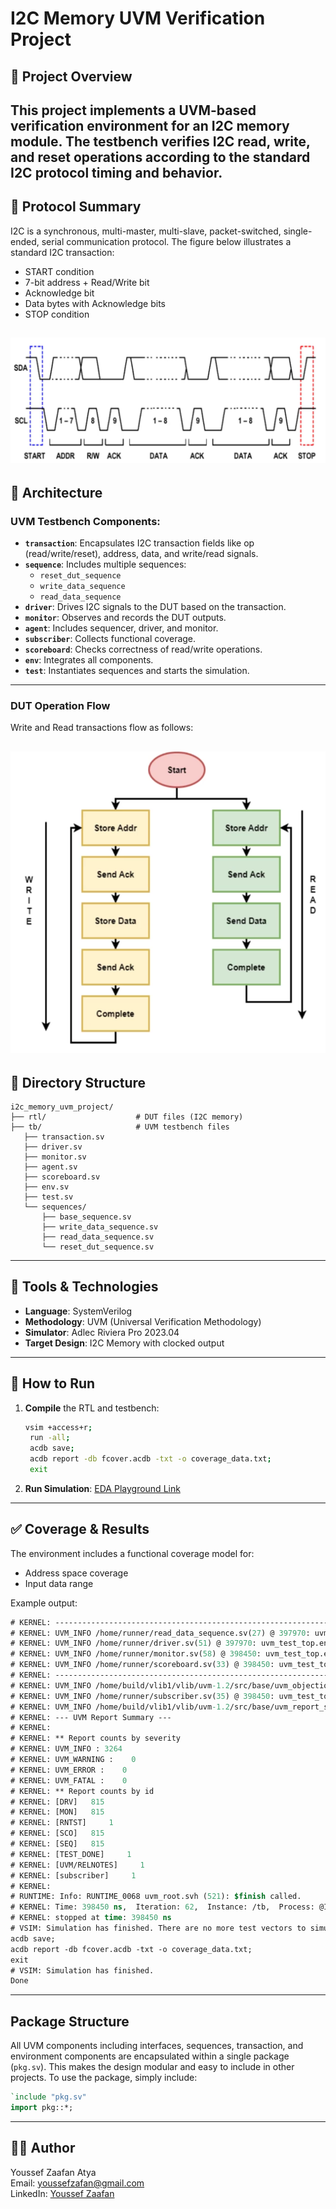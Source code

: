 # I2C Memory UVM Verification Project

## 📘 Project Overview

This project implements a **UVM-based verification environment** for an **I2C memory module**. The testbench verifies I2C read, write, and reset operations according to the standard I2C protocol timing and behavior.
---
## 🧪 Protocol Summary

I2C is a synchronous, multi-master, multi-slave, packet-switched, single-ended, serial communication protocol. The figure below illustrates a standard I2C transaction:

- START condition
- 7-bit address + Read/Write bit
- Acknowledge bit
- Data bytes with Acknowledge bits
- STOP condition

![I2C Timing Diagram](./Screenshot%20(1).png)
---

## 🧠 Architecture

### UVM Testbench Components:
- **`transaction`**: Encapsulates I2C transaction fields like op (read/write/reset), address, data, and write/read signals.
- **`sequence`**: Includes multiple sequences:
  - `reset_dut_sequence`
  - `write_data_sequence`
  - `read_data_sequence`
- **`driver`**: Drives I2C signals to the DUT based on the transaction.
- **`monitor`**: Observes and records the DUT outputs.
- **`agent`**: Includes sequencer, driver, and monitor.
- **`subscriber`**: Collects functional coverage.
- **`scoreboard`**: Checks correctness of read/write operations.
- **`env`**: Integrates all components.
- **`test`**: Instantiates sequences and starts the simulation.
---

### DUT Operation Flow
Write and Read transactions flow as follows:

![I2C Operation Flow](./Screenshot%20(2).png)
---

## 📂 Directory Structure

```
i2c_memory_uvm_project/
├── rtl/                    # DUT files (I2C memory)
├── tb/                     # UVM testbench files
   ├── transaction.sv
   ├── driver.sv
   ├── monitor.sv
   ├── agent.sv
   ├── scoreboard.sv
   ├── env.sv
   ├── test.sv
   └── sequences/
       ├── base_sequence.sv
       ├── write_data_sequence.sv
       ├── read_data_sequence.sv
       └── reset_dut_sequence.sv

```
---

## 🔧 Tools & Technologies

- **Language**: SystemVerilog
- **Methodology**: UVM (Universal Verification Methodology)
- **Simulator**: Adlec Riviera Pro 2023.04
- **Target Design**: I2C Memory with clocked output

---
## 🚀 How to Run

1. **Compile** the RTL and testbench:
   ```bash
   vsim +access+r;
    run -all;
    acdb save;
    acdb report -db fcover.acdb -txt -o coverage_data.txt;
    exit
   ```
   

2. **Run Simulation**:
   [EDA Playground Link](https://www.edaplayground.com/x/HfsZ)
---

## ✅ Coverage & Results

The environment includes a functional coverage model for:
- Address space coverage
- Input data range

Example output:
```systemverilog
# KERNEL: ----------------------------------------------------------------
# KERNEL: UVM_INFO /home/runner/read_data_sequence.sv(27) @ 397970: uvm_test_top.env.ag.seqr@@rds [SEQ] MODE : READ ADDR : 0 
# KERNEL: UVM_INFO /home/runner/driver.sv(51) @ 397970: uvm_test_top.env.ag.drv [DRV] System Read
# KERNEL: UVM_INFO /home/runner/monitor.sv(58) @ 398450: uvm_test_top.env.ag.mon [MON] DATA READ addr:0 data:100 
# KERNEL: UVM_INFO /home/runner/scoreboard.sv(33) @ 398450: uvm_test_top.env.scb [SCO] DATA MATCHED : addr:0, rdata:100
# KERNEL: ----------------------------------------------------------------
# KERNEL: UVM_INFO /home/build/vlib1/vlib/uvm-1.2/src/base/uvm_objection.svh(1271) @ 398450: reporter [TEST_DONE] 'run' phase is ready to proceed to the 'extract' phase
# KERNEL: UVM_INFO /home/runner/subscriber.sv(35) @ 398450: uvm_test_top.env.sub [subscriber] Functional Coverage is 100.00%
# KERNEL: UVM_INFO /home/build/vlib1/vlib/uvm-1.2/src/base/uvm_report_server.svh(869) @ 398450: reporter [UVM/REPORT/SERVER] 
# KERNEL: --- UVM Report Summary ---
# KERNEL: 
# KERNEL: ** Report counts by severity
# KERNEL: UVM_INFO : 3264
# KERNEL: UVM_WARNING :    0
# KERNEL: UVM_ERROR :    0
# KERNEL: UVM_FATAL :    0
# KERNEL: ** Report counts by id
# KERNEL: [DRV]   815
# KERNEL: [MON]   815
# KERNEL: [RNTST]     1
# KERNEL: [SCO]   815
# KERNEL: [SEQ]   815
# KERNEL: [TEST_DONE]     1
# KERNEL: [UVM/RELNOTES]     1
# KERNEL: [subscriber]     1
# KERNEL: 
# RUNTIME: Info: RUNTIME_0068 uvm_root.svh (521): $finish called.
# KERNEL: Time: 398450 ns,  Iteration: 62,  Instance: /tb,  Process: @INITIAL#26_2@.
# KERNEL: stopped at time: 398450 ns
# VSIM: Simulation has finished. There are no more test vectors to simulate.
acdb save;
acdb report -db fcover.acdb -txt -o coverage_data.txt;
exit
# VSIM: Simulation has finished.
Done
```
---

## Package Structure

All UVM components including interfaces, sequences, transaction, and environment components are encapsulated within a single package (`pkg.sv`). This makes the design modular and easy to include in other projects. To use the package, simply include:

```systemverilog
`include "pkg.sv"
import pkg::*;
```
---
## 👨‍💻 Author

Youssef Zaafan Atya  
Email: youssefzafan@gmail.com  
LinkedIn: [Youssef Zaafan](https://www.linkedin.com/in/youssef-zaafan-211482169)
